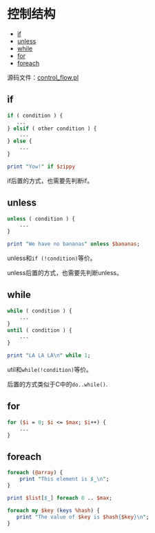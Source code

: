 # 控制结构

<!-- vim-markdown-toc GFM -->

* [if](#if)
* [unless](#unless)
* [while](#while)
* [for](#for)
* [foreach](#foreach)

<!-- vim-markdown-toc -->



源码文件：[control_flow.pl](src/control_flow.pl)

## if

```perl
if ( condition ) {
   ...
} elsif ( other condition ) {
    ...
} else {
    ...
}

print "Yow!" if $zippy
```

if后置的方式，也需要先判断if。


## unless

```perl
unless ( condition ) {
    ...
}

print "We have no bananas" unless $bananas;
```
unless和`if (!condition)`等价。


unless后置的方式，也需要先判断unless。

## while

```perl
while ( condition ) {
    ...
}
until ( condition ) {
    ...
}

print "LA LA LA\n" while 1;
```

util和`while(!condition)`等价。


后置的方式类似于C中的`do..while()`.

## for

```perl
for ($i = 0; $i <= $max; $i++) {
    ...
}
```


## foreach

```perl
foreach (@array) {
    print "This element is $_\n";
}

print $list[$_] foreach 0 .. $max;

foreach my $key (keys %hash) {
   print "The value of $key is $hash{$key}\n";
}
```
